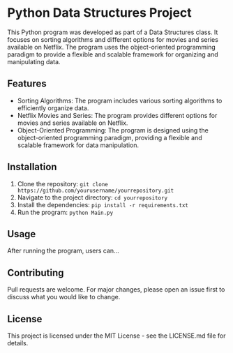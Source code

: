 # Python Data Structures Project
This Python program was developed as part of a Data Structures class. It focuses on sorting algorithms and different options for movies and series available on Netflix. The program uses the object-oriented programming paradigm to provide a flexible and scalable framework for organizing and manipulating data.

## Features
- Sorting Algorithms: The program includes various sorting algorithms to efficiently organize data.
- Netflix Movies and Series: The program provides different options for movies and series available on Netflix.
- Object-Oriented Programming: The program is designed using the object-oriented programming paradigm, providing a flexible and scalable framework for data manipulation.

## Installation
1. Clone the repository: `git clone https://github.com/yourusername/yourrepository.git`
2. Navigate to the project directory: `cd yourrepository`
3. Install the dependencies: `pip install -r requirements.txt`
4. Run the program: `python Main.py`

## Usage
After running the program, users can...

## Contributing
Pull requests are welcome. For major changes, please open an issue first to discuss what you would like to change.

## License
This project is licensed under the MIT License - see the LICENSE.md file for details.
